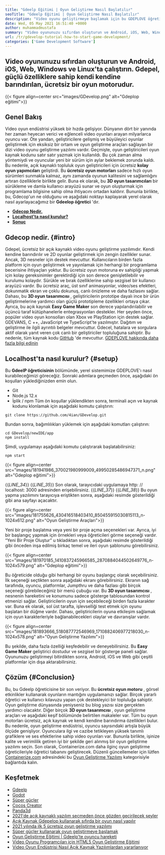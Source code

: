 ```yaml
---
title: "Gdeelp Eğitimi | Oyun Geliştirme Nasıl Başlatılır" 
seoTitle: "Gdeelp Eğitimi | Oyun Geliştirme Nasıl Başlatılır" 
description: "Video oyunu geliştirmeye başlamak için bu GDEPLOVE öğretici makalesini izleyin. Gdeelp kendi kendine barındırılır ve onunla başlamak için programlama becerileri gerektirmez." 
date: Wed, 05 May 2021 16:51:40 +0000
author: muhammadmustafa
summary: "Video oyununuzu sıfırdan oluşturun ve Android, iOS, Web, Windows ve Linux'ta çalıştırın. Gdepel, güçlü özelliklere sahip kendi kendine barındırılan, ücretsiz bir oyun motorudur." 
url: /tr/gdevelop-tutorial-how-to-start-game-development/
categories: ['Game Development Software']
---
```


## Video oyununuzu sıfırdan oluşturun ve Android, iOS, Web, Windows ve Linux'ta çalıştırın. Gdepel, güçlü özelliklere sahip kendi kendine barındırılan, ücretsiz bir oyun motorudur.

{{< figure align=center src="images/GDevelop.png" alt="Gdeplop eğitimi">}}


## Genel Bakış
Video oyun endüstrisi yüksek bir hızda gelişiyor. Dünyanın dört bir yanında her zaman heyecan verici ve eğlenceli video oyunları arayan milyarlarca oyuncu var. Öte yandan, geliştiricilere gelişmiş ve büyüleyici oyunlar geliştirmek için eksiksiz bir ortam ve oyun geliştirme araçları sağlayan bir dizi video oyunu geliştirme yazılımı vardır. Geçmişte, oyun geliştiricileri oyun kaynak kodunu satır satır yazmak için kullanıldı. Bu çok zaman alma yöntemiydi ve oyuncular yeni bir sürüm için aylar beklemek zorunda kaldı. Bu nedenle, açık kaynaklı topluluk oyun geliştiricileri için ücretsiz  **kolay oyun yapımcıları**  geliştirdi.
Bu  **ücretsiz oyun motorları** sadece hızlı oyun sürümleri sunmakla kalmaz, aynı zamanda oyunun kalitesini ve sağlamlığını artıran özelliklerle birlikte gelir. Buna ek olarak, bu  **3D oyun tasarımcıları**  bir sürükleme ve damla kullanıcı arayüzü sunar ve oyun oluşturmak için programlama bilgisine sahip olma ihtiyacını ortadan kaldırır. Bununla birlikte, bu, Gdecop'un ne olduğunu ve aşağıdaki noktayı kaplayarak yerel olarak nasıl ayarlayacağımız bir **Gdeelop öğretici**  'dır.
*  **[Gdecop Nedir.][1]**  
*  **[Localhost'ta nasıl kurulur?][2]**  
*  **[Sonuç][3]**  

##  **Gdecop nedir.**  {#intro}

Gdepel, ücretsiz bir açık kaynaklı video oyunu geliştirme yazılımıdır. Kendi kendine barındırılır ve 2D oyunlar geliştirmek için zengin özellikler sunar. Ancak, 3D nesneler için destek mevcuttur. Kullanıcıların birden fazla platform için oyun geliştirmek ve yayınlamak için herhangi bir programlama becerisine ihtiyaçları yoktur. Bu ücretsiz oyun motoruna ev sahipliği yapmak için kolay gereksinimler gerektirdiği için son derece genişletilebilir ve kurulumu kolaydır. Sürükle ve bırak özelliklerine sahip sezgisel bir kullanıcı arayüzü vardır. Bu ücretsiz araç, üst sınıf animasyonlar, video/ses efektleri, dokunmatik ekran ve çoklu dokunuş, canlı önizleme ve daha fazlasını sağlar. Dahası, bu  **3D oyun tasarımcısı**  , geliştiricilerin prototipe dayalı ince bir ürün geliştirmelerine yardımcı olan güçlü prototipleme özellikleri ortaya çıkar.
Ayrıca, bu açık kaynak  **Easy Game Maker**  son derece yapılandırılabilir ve üçüncü taraf kütüphanelerle entegrasyonları destekler. Her şeyden önce, popüler video oyun konsolları olan Xbox ve PlayStation için destek sağlar. GDEVANS, C ++, JavaScript ve TypeScript'te yazılmıştır. Dağıtım ve geliştirme ile ilgili ayrıntılı belgeler mevcuttur. Gdecel, hatalara ve sorgulara aktif olarak yanıt veren çok canlı bir geliştiriciler topluluğuna sahiptir. Bu nedenle, tüm kaynak kodu [GitHub][4] 'de mevcuttur.
[GDEPLOVE hakkında daha fazla bilgi edinin][5]

##  **Localhost'ta nasıl kurulur?**  {#setup}

Bu  **GdeelP öğreticisinin**  bölümünde, yerel sistemimize GDEPLOVE'ı nasıl kurabileceğimizi göreceğiz. Sonraki adımlara geçmeden önce, aşağıdaki ön koşulları yüklediğinizden emin olun.
  * Git
  * Node.js 12.x
  * İplik / npm
Tüm ön koşullar yüklendikten sonra, terminali açın ve kaynak kodunu klonlamak için aşağıdaki komutu çalıştırın:
```
git clone https://github.com/4ian/GDevelop.git
```
Bundan sonra, bağımlılıkları yüklemek için aşağıdaki komutları çalıştırın:
```
cd GDevelop/newIDE/app
npm install
```
Şimdi, uygulamayı aşağıdaki komutu çalıştırarak başlatabilirsiniz:
```
npm start
```

{{< figure align=center src="images/181941986_370021980999009_49950285486947371_n.png" alt="Gdeplop eğitimi">}}

{{_LINE_34_}}
{{_LINE_35_}}
    Son olarak, tarayıcıdaki uygulamaya http: // localhost: 3000 adresinden erişebilirsiniz.
{{_LINE_37_}}
{{_LINE_38_}}
Bu oyun yapma yazılımını tarayıcıya eriştikten sonra, aşağıdaki resimde gösterildiği gibi ana sayfayı açacaktır.

{{< figure align=center src="images/181755626_430416518403410_850455915030815113_n-1024x612.png" alt="Oyun Geliştirme Araçları">}}

Yeni bir proje başlatma veya yeni bir proje açma seçenekleri var. Ayrıca, iyi bir başlangıç ​​yapmak için örnekleri veya öğreticileri görme seçeneği vardır.
“Yeni Bir Proje Oluştur” u tıkladıktan sonra, aşağıdaki resimde gösterildiği gibi önceden inşa edilmiş birkaç temel ve ileri oyun şablonunu görebilirsiniz.

{{< figure align=center src="images/181970185_1410837245966585_2870884044502649776_n-1024x579.png" alt="Gdeplop eğitimi">}}

Bu öğreticide olduğu gibi herhangi bir oyunu başlangıç ​​olarak seçebilirsiniz. İlk seçeneği seçtikten sonra aşağıdaki ekranı görebilirsiniz. Ekranın sağ tarafında, oyuncu, platformlar, Jumpthru ve daha fazlası gibi birçok seçeneği görebileceğiniz bir menü çubuğu var. Bu  **3D oyun tasarımcısı**  , nesnenin hareketini ve konumunu sadece gösterge tablosundan kontrol etmenizi sağlar. Geliştiricilerin oyun için seçebileceği birden fazla karakter var. Buna ek olarak, sol üst tarafta, işlevselliği test etmek için oyunu başlatan bir düğme vardır. Dahası, geliştiricilerin oyuna etkileşim sağlamak için oyun karakterleriyle bağlanabilecekleri olaylar ve davranışlar vardır.

{{< figure align=center src="images/181893666_518087772546969_1710882406977218030_n-1024x578.png" alt="Oyun Geliştirme Yazılımı">}}

Bu şekilde, daha fazla özelliği keşfedebilir ve deneyebilirsiniz. Bu  **Easy Game Maker**  geliştirici dostudur ve sezgisel bir gösterge paneli sağlar. Oyununuzu geliştirmeyi bitirdikten sonra, Android, iOS ve Web gibi çeşitli platformlar için dışa aktarabilirsiniz.

##  **Çözüm**  {#Conclusion}

Bu, bu Gdeelp öğreticisine bir son veriyor. Bu  **ücretsiz oyun motoru** , görsel etkinlikler kullanarak oyunların mantığını uygulamanızı sağlar. Birçok yararlı öğretici ve kullanıcı kılavuzu yapan çok destekleyici bir topluluğa sahiptir. Oyun geliştirme dünyasında yeniyseniz bu blog yazısı size gerçekten yardımcı olacaktır. Diğer birçok **3D oyun tasarımcısı**  , oyun geliştirme araçları ve aşağıdaki keşif bölümünde belirtilen makaleler var. Tüm bu oyun motorları ücretsiz, açık kaynak ve kendi kendine barındırma özellikleri bulur. Bu nedenle, oyun geliştirme endüstrisi, oyuncu sayısındaki artışla büyük ölçüde genişliyor. Oyunculara ilgi ve cazibe tetikleyen yüksek tanımlı grafiklere ve ses efektlerine sahip video oyunları var. Bununla birlikte, işinize kalite ve verimlilik getiren iyi bir şekilde geri alınmış bir oyun geliştirme yazılımı seçin.
Son olarak, Containerize.com daha ilginç oyun geliştirme öğreticileriyle öğretici tabanını geliştirecek. Düzenli güncellemeler için lütfen [Containerize.com][7] adresindeki bu [Oyun Geliştirme Yazılımı][6] kategorisiyle bağlantıda kalın.

## Keşfetmek
  * [Gdeelp][8]
  * [Godot][9]
  * [Süper güçler][10]
  * [Cocos Creator][11]
  * [Panda3d][12]
  * [2021'de açık kaynaklı yazılım seçmeden önce gözden geçirilecek şeyler][13]
  * [Açık Kaynak Gdepelop kullanarak sıfırda bir oyun nasıl yapılır][14]
  * [2021 yılında ilk 5 ücretsiz oyun geliştirme yazılımı][15]
  * [Süper güçler kullanarak oyun geliştirmeye başlamak][16]
  * [Oyun Geliştirme Eğitimi | Gdeelp'te oyuncu hareketi][17]
  * [Video Oyunu Programcıları için HTML5 Oyun Geliştirme Eğitimi][18]
  * [Video Oyun Endüstrisi Nasıl Açık Kaynak Yazılımlardan yararlanıyor][19]



[1]: #intro
[2]: #setup
[3]: #Conclusion
[4]: https://github.com/4ian/GDevelop
[5]: https://gdevelop-app.com/
[6]: https://products.containerize.com/game-development-software
[7]: https://www.containerize.com/
[8]: https://products.containerize.com/game-development-software/gdevelop/
[9]: https://products.containerize.com/game-development-software/godot/
[10]: https://products.containerize.com/game-development-software/superpowers/
[11]: https://products.containerize.com/game-development-software/cocos-creator/
[12]: https://products.containerize.com/game-development-software/panda3d/
[13]: https://blog.containerize.com/cmdb-software/things-to-review-before-opting-open-source-software-in-2021/
[14]: https://blog.containerize.com/game-development-software/how-to-make-a-game-on-scratch-using-open-source-gdevelop/
[15]: https://blog.containerize.com/game-development-software/top-5-free-game-development-software-in-the-year-2021/
[16]: https://blog.containerize.com/game-development-software/superpowers-animation-getting-started-with-game-development/
[17]: https://blog.containerize.com/game-development-software/game-development-tutorial-player-movement-in-gdevelop/
[18]: https://blog.containerize.com/2021/05/19/html5-game-development-tutorial-for-video-game-programmers/
[19]: https://blog.containerize.com/2021/05/07/how-video-gaming-industry-leveraging-open-source-software/
